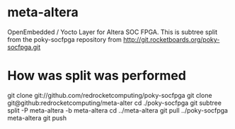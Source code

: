 meta-altera
===========

OpenEmbedded / Yocto Layer for Altera SOC FPGA.  This is subtree split from the poky-socfpga repository 
from http://git.rocketboards.org/poky-socfpga.git

How was split was performed
===========================
git clone git://github.com/redrocketcomputing/poky-socfpga
git clone git@github:redrocketcomputing/meta-alter
cd ./poky-socfpga
git subtree split -P meta-altera -b meta-altera
cd ../meta-altera
git pull ../poky-socfpga meta-altera
git push
 
